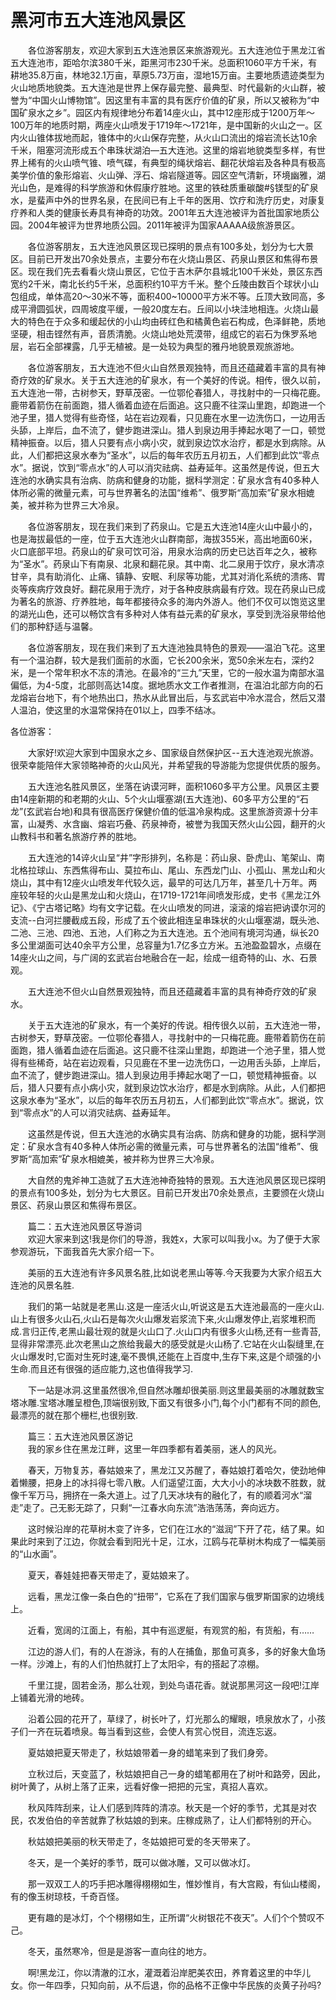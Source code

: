 # 黑河市五大连池风景区
　　各位游客朋友，欢迎大家到五大连池景区来旅游观光。五大连池位于黑龙江省五大连池市，距哈尔滨380千米，距黑河市230千米。总面积1060平方千米，有耕地35.8万亩，林地32.1万亩，草原5.73万亩，湿地15万亩。主要地质遗迹类型为火山地质地貌类。五大连池是世界上保存最完整、最典型、时代最新的火山群，被誉为“中国火山博物馆”。因这里有丰富的具有医疗价值的矿泉，所以又被称为“中国矿泉水之乡”。园区内有规律地分布着14座火山，其中12座形成于1200万年〜100万年的地质时期，两座火山喷发于1719年〜1721年，是中国新的火山之一。区内火山锥体拔地而起，锥体中的火山保存完整，从火山口流出的熔岩流长达10余千米，阻塞河流形成五个串珠状湖泊—五大连池。这里的熔岩地貌类型多样，有世界上稀有的火山喷气锥、喷气碟，有典型的绳状熔岩、翻花状熔岩及各种具有极高美学价值的象形熔岩、火山弹、浮石、熔岩隧道等。园区空气清新，环境幽雅，湖光山色，是难得的科学旅游和休假康疗胜地。这里的铁硅质重碳酸#§镁型的矿泉水，是蜚声中外的世界名泉，在民间已有上千年的医用、饮疗和洗疗历史，对康复疗养和人类的健康长寿具有神奇的功效。2001年五大连池被评为首批国家地质公园。2004年被评为世界地质公园。2011年被评为国家AAAAA级旅游景区。

　　各位游客朋友，五大连池风景区现已探明的景点有100多处，划分为七大景区。目前已开发出70余处景点，主要分布在火烧山景区、药泉山景区和焦得布景区。现在我们先去看看火烧山景区，它位于吉木萨尔县城北100千米处，景区东西宽约2千米，南北长约5千米，总面积约10平方千米。整个丘陵由数百个球状小山包组成，单体高20〜30米不等，面积400~10000平方米不等。丘顶大致同高，多成平滑圆弧状，四周坡度平缓，一般20度左右。丘间以小块洼地相连。火烧山最大的特色在于众多和缓起伏的小山均由砖红色和橘黄色岩石构成，色泽鲜艳，质地坚硬，相击铿然有声，音质清脆。火烧山地处荒漠带，组成它的岩石为侏罗系地层，岩石全部裸露，几乎无植被。是一处较为典型的雅丹地貌景观旅游地。

　　各位游客朋友，五大连池不但火山自然景观独特，而且还蕴藏着丰富的具有神奇疗效的矿泉水。关于五大连池的矿泉水，有一个美好的传说。相传，很久以前，五大连池一带，古树参天，野草茂密。一位鄂伦春猎人，寻找射中的一只梅花鹿。鹿带着箭伤在前面跑，猎人循着血迹在后面追。这只鹿不往深山里跑，却跑进一个池子里，猎人觉得有些奇怪，站在岩边观看，只见鹿在水里一边洗伤口，一边用舌头舔，上岸后，血不流了，健步跑进深山。猎人到泉边用手捧起水喝了一口，顿觉精神振奋。以后，猎人只要有点小病小灾，就到泉边饮水治疗，都是水到病除。从此，人们都把这泉水奉为“圣水”，以后的每年农历五月初五，人们都到此饮“零点水”。据说，饮到“零点水”的人可以消灾祛病、益寿延年。这虽然是传说，但五大连池的水确实具有治病、防病和健身的功能，据科学测定：矿泉水含有40多种人体所必需的微量元素，可与世界著名的法国“维希”、俄罗斯“高加索”矿泉水相媲美，被并称为世界三大冷泉。

　　各位游客朋友，现在我们来到了药泉山。它是五大连池14座火山中最小的，也是海拔最低的一座，位于五大连池火山群南部，海拔355米，高出地面60米，火口底部平坦。药泉山的矿泉可饮可浴，用泉水治病的历史已达百年之久，被称为“圣水”。药泉山下有南泉、北泉和翻花泉。其中南、北二泉用于饮疗，泉水清凉甘辛，具有助消化、止痛、镇静、安眠、利尿等功能，尤其对消化系统的溃疡、胃炎等疾病疗效良好。翻花泉用于洗疗，对于各种皮肤病最有疗效。现在药泉山已成为著名的旅游、疗养胜地，每年都接待众多的海内外游人。他们不仅可以饱览这里的湖光山色，还可以畅饮含有多种对人体有益元素的矿泉水，享受到洗浴泉带给他们的那种舒适与温馨。

　　各位游客朋友，现在我们来到了五大连池独具特色的景观——温泊飞花。这里有一个温泊群，较大是我们面前的水面，它长200余米，宽50余米左右，深约2米，是一个常年积水不冻的清池。在最冷的“三九”天里，它的一般水温为南部水温偏低，为4-5度，北部则高达14度。据地质水文工作者推测，在温泊北部方向的石龙熔岩台地下，有个地热出口，热水从此冒出后，与玄武岩中冷水混合，然后又潜人温泊，使这里的水温常保持在01以上，四季不结冰。



各位游客：

　　大家好!欢迎大家到中国泉水之乡、国家级自然保护区--五大连池观光旅游。很荣幸能陪伴大家领略神奇的火山风光，并希望我的导游能为您提供优质的服务。

　　五大连池名胜风景区，坐落在讷谟河畔，面积1060多平方公里。风景区主要由14座新期的和老期的火山、5个火山堰塞湖(五大连池)、60多平方公里的“石龙”(玄武岩台地)和具有很高医疗保健价值的低温冷泉构成。这里旅游资源十分丰富，山凝秀、水含幽、熔岩巧叠、药泉神奇，被誉为我国天然火山公园，翻开的火山教科书和著名旅游疗养的胜地。

　　五大连池的14谇火山呈“井”字形排列，名称是：药山泉、卧虎山、笔架山、南北格拉球山、东西焦得布山、莫拉布山、尾山、东西龙门山、小孤山、黑龙山和火烧山，其中有12座火山喷发年代较久远，最早的可达几万年，甚至几十万年。两座较年轻的火山是黑龙山和火烧山，在1719-1721年间喷发形成，史书《黑龙江外记》、《宁古塔记略》均有文字记载。在火山喷发的同进，滚滚的熔岩把讷谟尔河的支流--白河拦腰截成五段，形成了五个彼此相连呈串珠状的火山堰塞湖，既头池、二池、三池、四池、五池，人们称之为五大连池。五个池间有境河沟通，纵长20多公里湖面可达40余平方公里，总容量为1.7亿多立方米。五池盈盈碧水，点缀在14座火山之间，与广阔的玄武岩台地融合在一起，绘成一组奇特的山、水、石景观。

　　五大连池不但火山自然景观独特，而且还蕴藏着丰富的具有神奇疗效的矿泉水。

　　关于五大连池的矿泉水，有一个美好的传说。相传很久以前，五大连池一带，古树参天，野草茂密。一位鄂伦春猎人，寻找射中的一只梅花鹿。鹿带着箭伤在前面跑，猎人循着血迹在后面追。这只鹿不往深山里跑，却跑进一个池子里，猎人觉得有些稀奇，站在岩边观看，只见鹿在不里一边洗伤口，一边用舌头舔，上岸后，血不流了，健步跑进深山。猎人到泉边用手捧起水喝了一口，顿觉精神振奋。以后，猎人只要有点小病小灾，就到泉边饮水治疗，都是水到病除。从此，人们都把这泉水奉为“圣水”，以后的每年农历五月初五，人们都到此饮“零点水”。据说，饮到“零点水”的人可以消灾祛病、益寿延年。

　　这虽然是传说，但五大连池的水确实具有治病、防病和健身的功能，据科学测定：矿泉水含有40多种人体所必需的微量元素，可与世界著名的法国“维希”、俄罗斯“高加索”矿泉水相媲美，被并称为世界三大冷泉。

　　大自然的鬼斧神工造就了五大连池神奇独特的景观。五大连池风景区现已探明的景点有100多处，划分为七大景区。目前已开发出70余处景点，主要颁在火烧山景区、药泉山景区和焦得布景区。

　　篇二：五大连池风景区导游词  
　　欢迎大家来到这!我是你们的导游，我姓x，大家可以叫我小x。为了便于大家参观游玩，下面我首先大家介绍一下。

　　美丽的五大连池有许多风景名胜,比如说老黑山等等.今天我要为大家介绍五大连池的风景名胜.

　　我们的第一站就是老黑山.这是一座活火山,听说这是五大连池最高的一座火山.山上有很多火山石,火山石是每次火山爆发岩浆流下来,火山爆发停止,岩浆堆积而成.言归正传,老黑山最壮观的就是火山口了.火山口内有很多火山杨,还有一些青苔,显得非常漂亮.此次老黑山之旅给我最大的感受就是火山杨了.它站在火山裂缝里,在火山爆发时,它面对生死时速,毫不畏惧,还能在上百度中,生存下来,这是个顽强的小生命.而且还有很强的适应能力,这也值得我学习.

　　下一站是冰洞.这里虽然很冷,但自然冰雕却很美丽.则这里最美丽的冰雕就数宝塔冰雕.宝塔冰雕呈橙色,顶端很别致,下面又有很多小门,每个小门都有不同的颜色,最漂亮的就在那个栅栏,也很别致.

　　篇三：五大连池风景区游记  
　　我的家乡住在黑龙江畔，这里一年四季都有着美丽，迷人的风光。

　　春天，万物复苏，春姑娘来了，黑龙江又苏醒了，春姑娘打着哈欠，使劲地伸着懒腰，把身上的冰抖得七零八散。人们遥望江面，大大小小的冰块数不胜数，就像千军万马，拥挤在一条大道上。过了几天冰块有的融化了，有的顺着河水“溜走”走了。己无影无踪了，只剩“一江春水向东流”浩浩荡荡，奔向远方。

　　这时候沿岸的花草树木变了许多，它们在江水的“滋润”下开了花，结了果。如果此时来到了江边，你就会看到阳光十足，江水，江鸥与花草树木构成了一幅美丽的“山水画”。

　　夏天，春娃娃把春天带走了，夏姑娘来了。

　　远看，黑龙江像一条白色的“扭带”，它系在了我们国家与俄罗斯国家的边境线上。

　　近看，宽阔的江面上，有船，其中有巡逻艇，有观赏的船，有货船，有……

　　江边的游人们，有的人在游泳，有的人在捕鱼，那鱼可真多，多的好象大鱼场一样。沙滩上，有的人们怕热就打上了太阳伞，有的搭起了凉棚。

　　千里江提，固若金汤，那么壮观，到处鸟语花香。就说那黑河这一段吧!江岸上铺着光滑的地砖。

　　沿着公园的花开了，草绿了，树长叶了，灯光那么的耀眼，喷泉放水了，小孩子们一齐在玩着喷泉。每当看到这些，会使人有赏心悦目，流连忘返。

　　夏姑娘把夏天带走了，秋姑娘带着一身的蜡笔来到了我们身旁。

　　立秋过后，天变蓝了，秋姑娘把自己一身的蜡笔都用在了树叶和路旁，因此，树叶黄了，从树上落了正来，远看好像一把把的元宝，真招人喜欢。

　　秋风阵阵刮来，让人们感到阵阵的清凉。秋天是一个好的季节，尤其是对农民，农发伯伯的辛苦就靠了秋姑娘的到来。庄稼成熟了，让人们都特别的开心。

　　秋姑娘把美丽的秋天带走了，冬姑娘把可爱的冬天带来了。

　　冬天，是一个美好的季节，既可以做冰雕，又可以做冰灯。

　　那一双双工人的巧手把冰雕得栩栩如生，惟妙惟肖，有大宫殿，有仙山楼阁，有的像玉树琼枝，千奇百怪。

　　更有趣的是冰灯，个个栩栩如生，正所谓“火树银花不夜天”。人们个个赞叹不己。

　　冬天，虽然寒冷，但是是游客一直向往的地方。

　　啊!黑龙江，你以清澈的江水，灌溉着沿岸肥美农田，养育着这里的中华儿女。你一年四季，只知向前，从不后退，你的品格不正像中华民族的炎黄子孙吗?